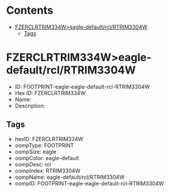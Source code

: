 



Contents
========

* [FZERCLRTRIM334W>eagle-default/rcl/RTRIM3304W](#fzerclrtrim334weagle-defaultrclrtrim3304w)
	* [Tags](#tags)

# FZERCLRTRIM334W>eagle-default/rcl/RTRIM3304W

- ID: FOOTPRINT-eagle-eagle-default-rcl-RTRIM3304W
- Hex ID: FZERCLRTRIM334W
- Name: 
- Description: 

## Tags

- hexID: FZERCLRTRIM334W
- oompType: FOOTPRINT
- oompSize: eagle
- oompColor: eagle-default
- oompDesc: rcl
- oompIndex: RTRIM3304W
- oompName: eagle-default/rcl/RTRIM3304W
- oompID: FOOTPRINT-eagle-eagle-default-rcl-RTRIM3304W

